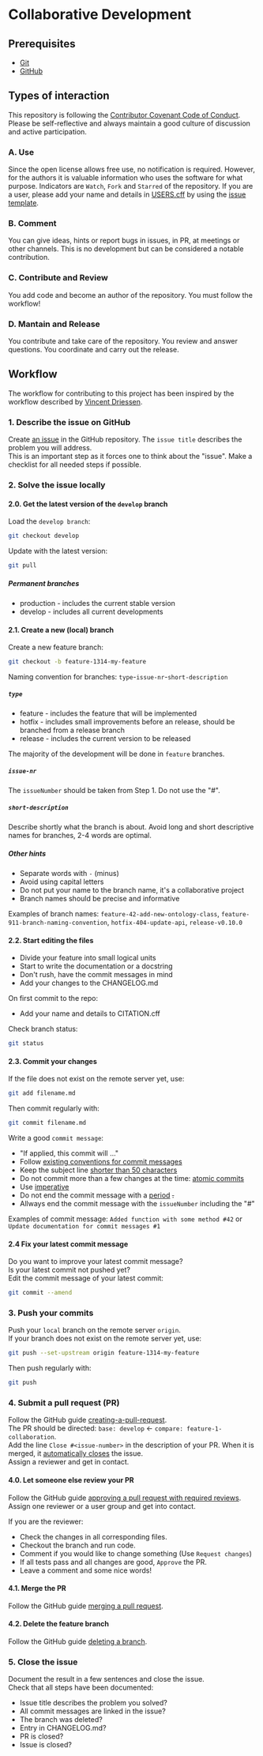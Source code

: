 <!--SPDX-License-Identifier: MIT-->
<!--Version: v1.0.0-->

# Collaborative Development

## Prerequisites
- [Git](https://git-scm.com/)
- [GitHub](https://github.com/)

## Types of interaction
This repository is following the [Contributor Covenant Code of Conduct](https://github.com/rl-institut/super-repo/blob/main/CODE_OF_CONDUCT.md). <br>
Please be self-reflective and always maintain a good culture of discussion and active participation.

### A. Use
Since the open license allows free use, no notification is required. 
However, for the authors it is valuable information who uses the software for what purpose. 
Indicators are `Watch`, `Fork` and `Starred` of the repository. 
If you are a user, please add your name and details in [USERS.cff](https://github.com/OpenEnergyPlatform/open-MaStR/blob/production/USERS.cff) by using the [issue template](https://github.com/OpenEnergyPlatform/open-MaStR/issues/new?assignees=&labels=user&projects=&template=user-kudos.md&title=Add+new+user+to+USERS.cff).

### B. Comment
You can give ideas, hints or report bugs in issues, in PR, at meetings or other channels. 
This is no development but can be considered a notable contribution. 

### C. Contribute and Review
You add code and become an author of the repository. 
You must follow the workflow!

### D. Mantain and Release
You contribute and take care of the repository. 
You review and answer questions. 
You coordinate and carry out the release.

## Workflow
The workflow for contributing to this project has been inspired by the workflow described by [Vincent Driessen](https://nvie.com/posts/a-successful-git-branching-model/).

### 1. Describe the issue on GitHub
Create [an issue](https://help.github.com/en/articles/creating-an-issue)
in the GitHub repository. 
The `issue title` describes the problem you will address.  <br>
This is an important step as it forces one to think about the "issue".
Make a checklist for all needed steps if possible.

### 2. Solve the issue locally

#### 2.0. Get the latest version of the `develop` branch
Load the `develop branch`:
```bash
git checkout develop
```

Update with the latest version:
```bash
git pull
```

##### Permanent branches
* production - includes the current stable version
* develop - includes all current developments

#### 2.1. Create a new (local) branch
Create a new feature branch:
```bash
git checkout -b feature-1314-my-feature
```

Naming convention for branches: `type`-`issue-nr`-`short-description`

##### `type`
* feature - includes the feature that will be implemented
* hotfix - includes small improvements before an release, should be branched from a release branch
* release - includes the current version to be released

The majority of the development will be done in `feature` branches.

##### `issue-nr`
The `issueNumber` should be taken from Step 1. Do not use the "#". 

##### `short-description`
Describe shortly what the branch is about. 
Avoid long and short descriptive names for branches, 2-4 words are optimal.

##### Other hints
- Separate words with `-` (minus)
- Avoid using capital letters
- Do not put your name to the branch name, it's a collaborative project
- Branch names should be precise and informative

Examples of branch names: `feature-42-add-new-ontology-class`, `feature-911-branch-naming-convention`, `hotfix-404-update-api`, `release-v0.10.0`

#### 2.2. Start editing the files
- Divide your feature into small logical units
- Start to write the documentation or a docstring
- Don't rush, have the commit messages in mind
- Add your changes to the CHANGELOG.md

On first commit to the repo:
- Add your name and details to CITATION.cff

Check branch status:
```bash
git status
```

#### 2.3. Commit your changes 
If the file does not exist on the remote server yet, use:
```bash
git add filename.md
```

Then commit regularly with:
```bash
git commit filename.md
```

Write a good `commit message`:

- "If applied, this commit will ..."
- Follow [existing conventions for commit messages](https://chris.beams.io/posts/git-commit)
- Keep the subject line [shorter than 50 characters](https://chris.beams.io/posts/git-commit/#limit-50)
- Do not commit more than a few changes at the time: [atomic commits](https://en.wikipedia.org/wiki/Atomic_commit)
- Use [imperative](https://chris.beams.io/posts/git-commit/#imperative)
- Do not end the commit message with a [period](https://chris.beams.io/posts/git-commit/#end) ~~.~~ 
- Allways end the commit message with the `issueNumber` including the "#"

Examples of commit message: `Added function with some method #42` or `Update documentation for commit messages #1`

#### 2.4 Fix your latest commit message
Do you want to improve your latest commit message? <br>
Is your latest commit not pushed yet? <br>
Edit the commit message of your latest commit:
```bash
git commit --amend
```

### 3. Push your commits
Push your `local` branch on the remote server `origin`. <br>
If your branch does not exist on the remote server yet, use:
```bash
git push --set-upstream origin feature-1314-my-feature
```

Then push regularly with:
```bash
git push
```

### 4. Submit a pull request (PR)
Follow the GitHub guide [creating-a-pull-request](https://help.github.com/en/articles/creating-a-pull-request). <br>
The PR should be directed: `base: develop` <- `compare: feature-1-collaboration`. <br>
Add the line `Close #<issue-number>` in the description of your PR.
When it is merged, it [automatically closes](https://help.github.com/en/github/managing-your-work-on-github/closing-issues-using-keywords) the issue. <br>
Assign a reviewer and get in contact.

#### 4.0. Let someone else review your PR
Follow the GitHub guide [approving a pull request with required reviews](https://docs.github.com/en/pull-requests/collaborating-with-pull-requests/reviewing-changes-in-pull-requests/approving-a-pull-request-with-required-reviews). <br>
Assign one reviewer or a user group and get into contact.

If you are the reviewer:

- Check the changes in all corresponding files.
- Checkout the branch and run code.
- Comment if you would like to change something (Use `Request changes`)
- If all tests pass and all changes are good, `Approve` the PR. 
- Leave a comment and some nice words!

#### 4.1. Merge the PR
Follow the GitHub guide [merging a pull request](https://docs.github.com/en/pull-requests/collaborating-with-pull-requests/incorporating-changes-from-a-pull-request/merging-a-pull-request).

#### 4.2. Delete the feature branch
Follow the GitHub guide [deleting a branch](https://docs.github.com/en/pull-requests/collaborating-with-pull-requests/proposing-changes-to-your-work-with-pull-requests/creating-and-deleting-branches-within-your-repository#deleting-a-branch).

### 5. Close the issue
Document the result in a few sentences and close the issue. <br>
Check that all steps have been documented:

- Issue title describes the problem you solved?
- All commit messages are linked in the issue?
- The branch was deleted?
- Entry in CHANGELOG.md?
- PR is closed?
- Issue is closed?
